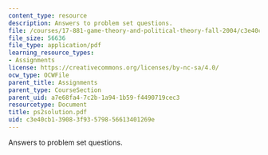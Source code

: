 ```yaml
---
content_type: resource
description: Answers to problem set questions.
file: /courses/17-881-game-theory-and-political-theory-fall-2004/c3e40cb139083f93579856613401269e_ps2solution.pdf
file_size: 56636
file_type: application/pdf
learning_resource_types:
- Assignments
license: https://creativecommons.org/licenses/by-nc-sa/4.0/
ocw_type: OCWFile
parent_title: Assignments
parent_type: CourseSection
parent_uid: a7e68fa4-7c2b-1a94-1b59-f4490719cec3
resourcetype: Document
title: ps2solution.pdf
uid: c3e40cb1-3908-3f93-5798-56613401269e
---
```

Answers to problem set questions.